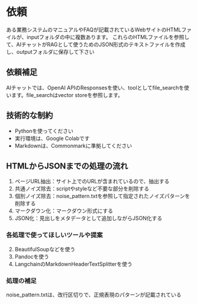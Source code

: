 # 依頼
ある業務システムのマニュアルやFAQが記載されているWebサイトのHTMLファイルが、inputフォルダの中に複数あります。
これらのHTMLファイルを参照して、AIチャットがRAGとして使うためのJSON形式のテキストファイルを作成し、outputフォルダに保存して下さい

## 依頼補足
AIチャットでは、OpenAI APIのResponsesを使い、toolとしてfile_searchを使います。file_searchはvector storeを参照します。

## 技術的な制約
- Pythonを使ってください
- 実行環境は、Google Colabです
- Markdownは、Commonmarkに準拠してください

## HTMLからJSONまでの処理の流れ
1. ページURL抽出：サイト上でのURLが含まれているので、抽出する
2. 共通ノイズ除去：scriptやstyleなど不要な部分を削除する
3. 個別ノイズ除去：noise_pattern.txtを参照して指定されたノイズパターンを削除する
4. マークダウン化：マークダウン形式にする
5. JSON化：見出しをメタデータとして追加しながらJSON化する

### 各処理で使ってほしいツールや提案
2. BeautifulSoupなどを使う
4. Pandocを使う
5. LangchainのMarkdownHeaderTextSplitterを使う

### 処理の補足
noise_pattern.txtは、改行区切りで、正規表現のパターンが記載されている